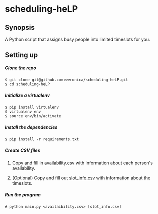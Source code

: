 # scheduling-heLP

## Synopsis

A Python script that assigns busy people into limited timeslots for you.

## Setting up

##### Clone the repo

    $ git clone git@github.com:weronica/scheduling-heLP.git
    $ cd scheduling-heLP

##### Initialize a virtualenv

    $ pip install virtualenv
    $ virtualenv env
    $ source env/bin/activate

##### Install the dependencies

    $ pip install -r requirements.txt

##### Create CSV files

1. Copy and fill in [availability.csv](data/availability.csv) with information about each person's availability.

2. (Optional) Copy and fill out [slot_info.csv](data/csv_info.csv) with information about the timeslots.

##### Run the program

    # python main.py <availaibility.csv> [slot_info.csv]
